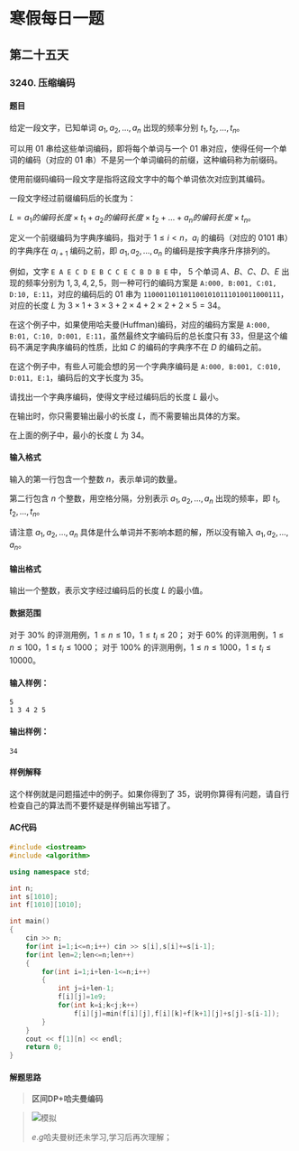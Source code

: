 # 寒假每日一题

## 第二十五天

### 3240. 压缩编码

#### 题目

给定一段文字，已知单词 $a_1,a_2,…,a_n$ 出现的频率分别 $t_1,t_2,…,t_n$。

可以用 $01$ 串给这些单词编码，即将每个单词与一个 $01$ 串对应，使得任何一个单词的编码（对应的 $01$ 串）不是另一个单词编码的前缀，这种编码称为前缀码。

使用前缀码编码一段文字是指将这段文字中的每个单词依次对应到其编码。

一段文字经过前缀编码后的长度为：

$L=a_1 的编码长度 × t_1 + a_2 的编码长度 × t_2 + … + a_n 的编码长度 × t_n$。

定义一个前缀编码为字典序编码，指对于 $1≤i<n$，$a_i$ 的编码（对应的 0101 串）的字典序在 $a_{i+1}$ 编码之前，即 $a_1,a_2,…,a_n$ 的编码是按字典序升序排列的。

例如，文字 `E A E C D E B C C E C B D B E` 中， $5$ 个单词 $A、B、C、D、E$ 出现的频率分别为 $1,3,4,2,5$，则一种可行的编码方案是 `A:000, B:001, C:01, D:10, E:11`，对应的编码后的 $01$ 串为 `1100011011011001010111010011000111`，对应的长度 $L$ 为 $3×1+3×3+2×4+2×2+2×5=34$。

在这个例子中，如果使用哈夫曼(Huffman)编码，对应的编码方案是 `A:000, B:01, C:10, D:001, E:11`，虽然最终文字编码后的总长度只有 $33$，但是这个编码不满足字典序编码的性质，比如 $C$ 的编码的字典序不在 $D$ 的编码之前。

在这个例子中，有些人可能会想的另一个字典序编码是 `A:000, B:001, C:010, D:011, E:1`，编码后的文字长度为 $35$。

请找出一个字典序编码，使得文字经过编码后的长度 $L$ 最小。

在输出时，你只需要输出最小的长度 $L$，而不需要输出具体的方案。

在上面的例子中，最小的长度 $L$ 为 $34$。

#### 输入格式

输入的第一行包含一个整数 $n$，表示单词的数量。

第二行包含 $n$ 个整数，用空格分隔，分别表示 $a_1,a_2,…,a_n$ 出现的频率，即 $t_1,t_2,…,t_n$。

请注意 $a_1,a_2,…,a_n$ 具体是什么单词并不影响本题的解，所以没有输入 $a_1,a_2,…,a_n$。

#### 输出格式

输出一个整数，表示文字经过编码后的长度 $L$ 的最小值。

#### 数据范围

对于 $30\%$ 的评测用例，$1≤n≤10，1≤t_i≤20$；
对于 $60\%$ 的评测用例，$1≤n≤100，1≤t_i≤1000$；
对于 $100\%$ 的评测用例，$1≤n≤1000，1≤t_i≤10000$。

#### 输入样例：

```
5
1 3 4 2 5
```

#### 输出样例：

```
34
```

#### 样例解释

这个样例就是问题描述中的例子。如果你得到了 $35$，说明你算得有问题，请自行检查自己的算法而不要怀疑是样例输出写错了。

#### AC代码

```c++
#include <iostream>
#include <algorithm>

using namespace std;

int n;
int s[1010];
int f[1010][1010];

int main()
{
    cin >> n;
    for(int i=1;i<=n;i++) cin >> s[i],s[i]+=s[i-1];
    for(int len=2;len<=n;len++)
    {
        for(int i=1;i+len-1<=n;i++)
        {
            int j=i+len-1;
            f[i][j]=1e9;
            for(int k=i;k<j;k++)
                f[i][j]=min(f[i][j],f[i][k]+f[k+1][j]+s[j]-s[i-1]);
        }
    }
    cout << f[1][n] << endl;
    return 0;
}
```

#### 解题思路

> **区间DP+哈夫曼编码**

>![模拟](https://cdn.acwing.com/media/article/image/2021/02/21/34956_e1d4ce2074-2.jpg)
>
>$e.g$哈夫曼树还未学习,学习后再次理解；

